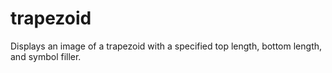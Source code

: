 # trapezoid
 Displays an image of a trapezoid with a specified top length, bottom length, and symbol filler.
